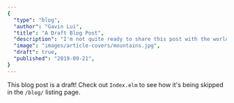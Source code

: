 ```yaml
---
{
  "type": "blog",
  "author": "Gavin Lui",
  "title": "A Draft Blog Post",
  "description": "I'm not quite ready to share this post with the world",
  "image": "images/article-covers/mountains.jpg",
  "draft": true,
  "published": "2019-09-21",
}
---
```


This blog post is a draft! Check out `Index.elm` to see how it's being skipped in the `/blog/` listing page.
